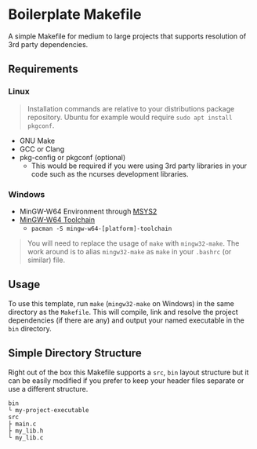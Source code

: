 # Boilerplate Makefile
A simple Makefile for medium to large projects that supports resolution of 3rd party dependencies. 

## Requirements
### Linux
> Installation commands are relative to your distributions package repository. Ubuntu for example would require `sudo apt install pkgconf`.
- GNU Make 
- GCC or Clang
- pkg-config or pkgconf (optional)
    - This would be required if you were using 3rd party libraries in your code such as the ncurses development libraries.

### Windows
- MinGW-W64 Environment through [MSYS2](https://www.msys2.org/)
- [MinGW-W64 Toolchain](https://packages.msys2.org/basegroups/mingw-w64-toolchain)
    - `pacman -S mingw-w64-[platform]-toolchain`
> You will need to replace the usage of `make` with `mingw32-make`. The work around is to alias `mingw32-make` as `make` in your `.bashrc` (or similar) file.

## Usage
To use this template, run `make` (`mingw32-make` on Windows) in the same directory as the `Makefile`. This will compile, link and resolve the project dependencies (if there are any) and output your named executable in the `bin` directory.

## Simple Directory Structure
Right out of the box this Makefile supports a `src`, `bin` layout structure but it can be easily modified if you prefer to keep your header files separate or use a different structure.
```
bin
└ my-project-executable
src
├ main.c
├ my_lib.h
└ my_lib.c
```
